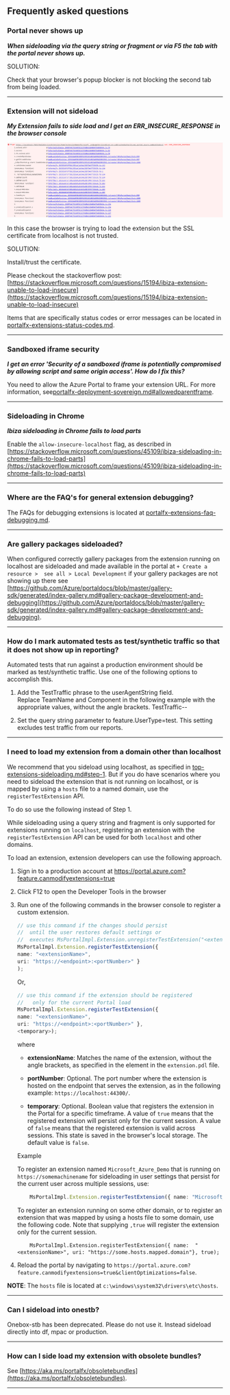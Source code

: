 <a name="frequently-asked-questions"></a>
## Frequently asked questions


<!-- TODO:  FAQ Format is ###Link, ***title***, Description, Solution, 3 Asterisks -->

<a name="frequently-asked-questions-portal-never-shows-up"></a>
### Portal never shows up

***When sideloading via the query string or fragment or via F5 the tab with the portal never shows up.***

SOLUTION: 

Check that your browser's popup blocker is not blocking the second tab from being loaded.

* * *

<a name="frequently-asked-questions-extension-will-not-sideload"></a>
### Extension will not sideload

***My Extension fails to side load and I get an ERR_INSECURE_RESPONSE in the browser console***

![ERR_INSECURE_RESPONSE](../media/portalfx-productiontest/errinsecureresponse.png)

In this case the browser is trying to load the extension but the SSL certificate from localhost is not trusted.

SOLUTION:

Install/trust the certificate.

Please checkout the stackoverflow post: [https://stackoverflow.microsoft.com/questions/15194/ibiza-extension-unable-to-load-insecure](https://stackoverflow.microsoft.com/questions/15194/ibiza-extension-unable-to-load-insecure)

Items that are specifically status codes or error messages can be located in [portalfx-extensions-status-codes.md](portalfx-extensions-status-codes.md).

* * *

<a name="frequently-asked-questions-sandboxed-iframe-security"></a>
### Sandboxed iframe security

***I get an error 'Security of a sandboxed iframe is potentially compromised by allowing script and same origin access'. How do I fix this?***

You need to allow the Azure Portal to frame your extension URL. For more information, see[portalfx-deployment-sovereign.md#allowedparentframe](portalfx-deployment-sovereign.md#allowedparentframe).

* * *


<a name="frequently-asked-questions-sideloading-in-chrome"></a>
### Sideloading in Chrome

***Ibiza sideloading in Chrome fails to load parts***
    
Enable the `allow-insecure-localhost` flag, as described in [https://stackoverflow.microsoft.com/questions/45109/ibiza-sideloading-in-chrome-fails-to-load-parts](https://stackoverflow.microsoft.com/questions/45109/ibiza-sideloading-in-chrome-fails-to-load-parts)

* * *

<a name="frequently-asked-questions-where-are-the-faq-s-for-general-extension-debugging"></a>
### Where are the FAQ&#39;s for general extension debugging?

The FAQs for debugging extensions is located at [portalfx-extensions-faq-debugging.md](portalfx-extensions-faq-debugging.md).

* * *

<a name="frequently-asked-questions-are-gallery-packages-sideloaded"></a>
### Are gallery packages sideloaded?

When configured correctly gallery packages from the extension running on localhost are sideloaded and made available in the portal at  `+ Create a resource >  see all > Local Development`  if your gallery packages are not showing up there see [https://github.com/Azure/portaldocs/blob/master/gallery-sdk/generated/index-gallery.md#gallery-package-development-and-debugging](https://github.com/Azure/portaldocs/blob/master/gallery-sdk/generated/index-gallery.md#gallery-package-development-and-debugging).

* * *

<a name="frequently-asked-questions-how-do-i-mark-automated-tests-as-test-synthetic-traffic-so-that-it-does-not-show-up-in-reporting"></a>
### How do I mark automated tests as test/synthetic traffic so that it does not show up in reporting?

Automated tests that run against a production environment should be marked as test/synthetic traffic. Use one of the following options to accomplish this.

1. Add the TestTraffic phrase to the userAgentString field. Replace TeamName and Component in the following example with the appropriate values, without the angle brackets.
TestTraffic-<TeamName>-<Component>

1. Set the query string parameter to feature.UserType=test. This setting excludes test traffic from our reports.

* * *

<a name="frequently-asked-questions-i-need-to-load-my-extension-from-a-domain-other-than-localhost"></a>
### I need to load my extension from a domain other than localhost

We recommend that you sideload using localhost, as specified in [top-extensions-sideloading.md#step-1](top-extensions-sideloading.md#step-1). But if you do have scenarios where you need to sideload the extension that is  not running on localhost, or is mapped by using a `hosts` file to a named domain, use the `registerTestExtension` API. 

To do so use the following instead of Step 1.

While sideloading using a query string and fragment is only supported for extensions running on `localhost`, registering an extension with the `registerTestExtension` API can be used for both `localhost` and other domains.

To load an extension, extension developers can use the following approach.

1. Sign in to a production account at https://portal.azure.com?feature.canmodifyextensions=true

1. Click F12 to open the Developer Tools in the browser

1. Run one of the following commands in the browser console to register a custom extension.

    ```typescript
    // use this command if the changes should persist 
    //  until the user restores default settings or
    //  executes MsPortalImpl.Extension.unregisterTestExtension("<extensionName>")
    MsPortalImpl.Extension.registerTestExtension({ 
    name: "<extensionName>", 
    uri: "https://<endpoint>:<portNumber>" }
    );
    ```
    Or, 
        
    ```typescript
    // use this command if the extension should be registered 
    //   only for the current Portal load
    MsPortalImpl.Extension.registerTestExtension({
    name: "<extensionName>",
    uri: "https://<endpoint>:<portNumber>" }, 
    <temporary>);
    ```
    
    where

    * **extensionName**: Matches the name of the extension, without the angle brackets, as specified in the <Extension> element in the `extension.pdl` file.

    * **portNumber**: Optional. The port number where the extension is hosted on the endpoint that serves the extension, as in the following example: `https://localhost:44300/`.
        
    * **temporary**: Optional. Boolean value that registers the extension in the Portal for a specific timeframe. A value of `true` means that the registered extension will persist only for the current session. A value of `false` means that the registered extension is valid across sessions. This state is saved in the browser's local storage. The default value is `false`. 

    Example

    To register an extension named `Microsoft_Azure_Demo` that is running on `https://somemachinename` for sideloading in user settings that  persist for the current user across multiple sessions, use: 

    ``` typescript
        MsPortalImpl.Extension.registerTestExtension({ name: "Microsoft_Azure_Demo", uri: "https://somemachinename" });
    ``` 
    
    To register an extension running on some other domain, or to register an extension that was mapped by using a hosts file to some domain, use the following code.  Note that supplying `,true` will register the extension only for the current session.

    ```
        MsPortalImpl.Extension.registerTestExtension({ name:  "<extensionName>", uri: "https://some.hosts.mapped.domain"}, true);
    ```

1. Reload the portal by navigating to `https://portal.azure.com?feature.canmodifyextensions=true&clientOptimizations=false`. 

**NOTE**: The `hosts` file is located at `c:\windows\system32\drivers\etc\hosts`.

* * * 

<a name="frequently-asked-questions-can-i-sideload-into-onestb"></a>
### Can I sideload into onestb?

Onebox-stb has been deprecated. Please do not use it. Instead sideload directly into df, mpac or production.

* * *

<a name="frequently-asked-questions-how-can-i-side-load-my-extension-with-obsolete-bundles"></a>
### How can I side load my extension with obsolete bundles?

See [https://aka.ms/portalfx/obsoletebundles](https://aka.ms/portalfx/obsoletebundles).

* * *